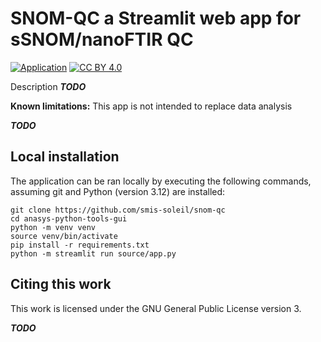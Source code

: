 # SNOM-QC a Streamlit web app for sSNOM/nanoFTIR QC

[![Application][application-shield]][application-link]
[![CC BY 4.0][license-shield]][license-link]

Description **_TODO_**

**Known limitations:** This app is not intended to replace data analysis

**_TODO_**



## Local installation

The application can be ran locally by executing the following commands, assuming git and Python (version 3.12) are installed:

```
git clone https://github.com/smis-soleil/snom-qc
cd anasys-python-tools-gui
python -m venv venv
source venv/bin/activate
pip install -r requirements.txt
python -m streamlit run source/app.py 
```

## Citing this work

This work is licensed under the GNU General Public License version 3.

**_TODO_**

[license-link]:       http://creativecommons.org/licenses/by/4.0/
[license-image]:      https://i.creativecommons.org/l/by/4.0/88x31.png
[license-shield]:     https://img.shields.io/badge/License-GNU_GPLv3-blue

[application-link]: https://snom-qc.streamlit.app
[application-shield]: https://img.shields.io/badge/Open_on_Streamlit-tomato
